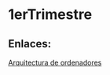 # 1erTrimestre

## Enlaces:

[Arquitectura de ordenadores](https://github.com/Ainhoa0512/1erTrimestre/blob/main/ARQUITECTURA%20DE%20ORDENADORES.MD)
